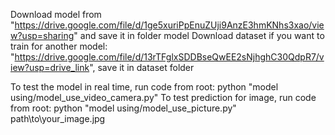 Download model from "https://drive.google.com/file/d/1ge5xuriPpEnuZUji9AnzE3hmKNhs3xao/view?usp=sharing" and save it in folder model
Download dataset if you want to train for another model: "https://drive.google.com/file/d/13rTFglxSDDBseQwEE2sNjhghC30QdpR7/view?usp=drive_link", save it in dataset folder

To test the model in real time, run code from root: python "model using/model_use_video_camera.py"
To test prediction for image, run code from root: python "model using/model_use_picture.py" path\to\your_image.jpg